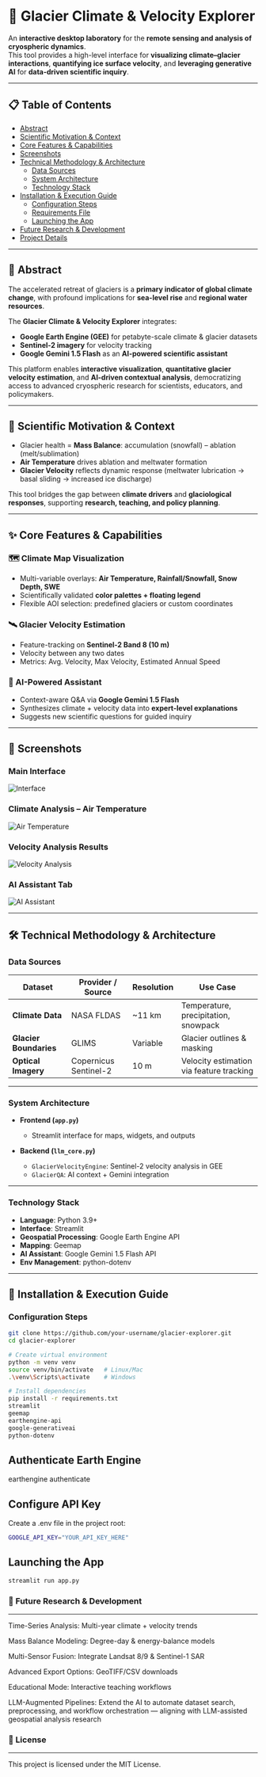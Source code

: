# 🧊 Glacier Climate & Velocity Explorer  

An **interactive desktop laboratory** for the **remote sensing and analysis of cryospheric dynamics**.  
This tool provides a high-level interface for **visualizing climate–glacier interactions**, **quantifying ice surface velocity**, and **leveraging generative AI** for **data-driven scientific inquiry**.  

---

## 📋 Table of Contents  
- [Abstract](#-abstract)  
- [Scientific Motivation & Context](#-scientific-motivation--context)  
- [Core Features & Capabilities](#-core-features--capabilities)  
- [Screenshots](#-screenshots)  
- [Technical Methodology & Architecture](#-technical-methodology--architecture)  
  - [Data Sources](#data-sources)  
  - [System Architecture](#system-architecture)  
  - [Technology Stack](#technology-stack)  
- [Installation & Execution Guide](#-installation--execution-guide)  
  - [Configuration Steps](#configuration-steps)  
  - [Requirements File](#requirements-file)  
  - [Launching the App](#launching-the-app)  
- [Future Research & Development](#-future-research--development)  
- [Project Details](#-project-details)  

---

## 📜 Abstract  

The accelerated retreat of glaciers is a **primary indicator of global climate change**, with profound implications for **sea-level rise** and **regional water resources**.  

The **Glacier Climate & Velocity Explorer** integrates:  
- **Google Earth Engine (GEE)** for petabyte-scale climate & glacier datasets  
- **Sentinel-2 imagery** for velocity tracking  
- **Google Gemini 1.5 Flash** as an **AI-powered scientific assistant**  

This platform enables **interactive visualization**, **quantitative glacier velocity estimation**, and **AI-driven contextual analysis**, democratizing access to advanced cryospheric research for scientists, educators, and policymakers.  

---

## 🔬 Scientific Motivation & Context  

- Glacier health = **Mass Balance**: accumulation (snowfall) – ablation (melt/sublimation)  
- **Air Temperature** drives ablation and meltwater formation  
- **Glacier Velocity** reflects dynamic response (meltwater lubrication → basal sliding → increased ice discharge)  

This tool bridges the gap between **climate drivers** and **glaciological responses**, supporting **research, teaching, and policy planning**.  

---

## ✨ Core Features & Capabilities  

### 🗺️ Climate Map Visualization  
- Multi-variable overlays: **Air Temperature, Rainfall/Snowfall, Snow Depth, SWE**  
- Scientifically validated **color palettes + floating legend**  
- Flexible AOI selection: predefined glaciers or custom coordinates  

### 🛰️ Glacier Velocity Estimation  
- Feature-tracking on **Sentinel-2 Band 8 (10 m)**  
- Velocity between any two dates  
- Metrics: Avg. Velocity, Max Velocity, Estimated Annual Speed  

### 🤖 AI-Powered Assistant  
- Context-aware Q&A via **Google Gemini 1.5 Flash**  
- Synthesizes climate + velocity data into **expert-level explanations**  
- Suggests new scientific questions for guided inquiry  

---

## 📸 Screenshots  

### Main Interface  
![Interface](INTERFACE.png)  

### Climate Analysis – Air Temperature  
![Air Temperature](air_temp.png)  

### Velocity Analysis Results  
![Velocity Analysis](velocity_analysis.png)  

### AI Assistant Tab  
![AI Assistant](ai_assistant.png)  

---

## 🛠️ Technical Methodology & Architecture  

### Data Sources  

| Dataset              | Provider / Source        | Resolution | Use Case                                   |  
|----------------------|--------------------------|------------|--------------------------------------------|  
| **Climate Data**     | NASA FLDAS               | ~11 km     | Temperature, precipitation, snowpack        |  
| **Glacier Boundaries** | GLIMS                  | Variable   | Glacier outlines & masking                  |  
| **Optical Imagery**  | Copernicus Sentinel-2    | 10 m       | Velocity estimation via feature tracking    |  

---

### System Architecture  

- **Frontend (`app.py`)**  
  - Streamlit interface for maps, widgets, and outputs  

- **Backend (`llm_core.py`)**  
  - `GlacierVelocityEngine`: Sentinel-2 velocity analysis in GEE  
  - `GlacierQA`: AI context + Gemini integration  

---

### Technology Stack  

- **Language**: Python 3.9+  
- **Interface**: Streamlit  
- **Geospatial Processing**: Google Earth Engine API  
- **Mapping**: Geemap  
- **AI Assistant**: Google Gemini 1.5 Flash API  
- **Env Management**: python-dotenv  

---

## 🚀 Installation & Execution Guide  

### Configuration Steps  

```bash
git clone https://github.com/your-username/glacier-explorer.git
cd glacier-explorer

# Create virtual environment
python -m venv venv
source venv/bin/activate   # Linux/Mac
.\venv\Scripts\activate    # Windows

# Install dependencies
pip install -r requirements.txt
streamlit
geemap
earthengine-api
google-generativeai
python-dotenv


```
## Authenticate Earth Engine
earthengine authenticate

## Configure API Key
Create a .env file in the project root:
```bash
GOOGLE_API_KEY="YOUR_API_KEY_HERE"
```

## Launching the App
```bash
streamlit run app.py
```

### 🔮 Future Research & Development
---
Time-Series Analysis: Multi-year climate + velocity trends

Mass Balance Modeling: Degree-day & energy-balance models

Multi-Sensor Fusion: Integrate Landsat 8/9 & Sentinel-1 SAR

Advanced Export Options: GeoTIFF/CSV downloads

Educational Mode: Interactive teaching workflows

LLM-Augmented Pipelines: Extend the AI to automate dataset search, preprocessing, and workflow orchestration — aligning with LLM-assisted geospatial analysis research


### 📜 License
---
This project is licensed under the MIT License.
